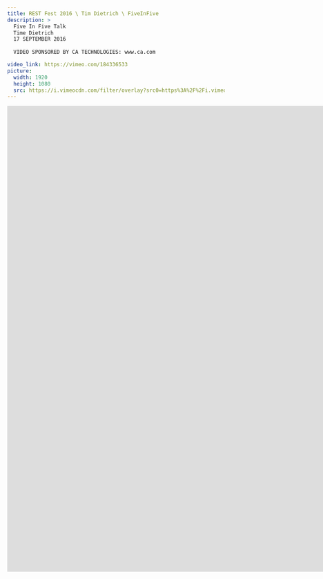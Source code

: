 ```yaml
---
title: REST Fest 2016 \ Tim Dietrich \ FiveInFive
description: >
  Five In Five Talk
  Time Dietrich
  17 SEPTEMBER 2016
  
  VIDEO SPONSORED BY CA TECHNOLOGIES: www.ca.com

video_link: https://vimeo.com/184336533
picture:
  width: 1920
  height: 1080
  src: https://i.vimeocdn.com/filter/overlay?src0=https%3A%2F%2Fi.vimeocdn.com%2Fvideo%2F593748946_1920x1080.jpg&src1=http%3A%2F%2Ff.vimeocdn.com%2Fp%2Fimages%2Fcrawler_play.png
---
```

<iframe src="https://player.vimeo.com/video/184336533?title=0&byline=0&portrait=0&badge=0&autopause=0&player_id=0" width="1920" height="1080" frameborder="0" title="REST Fest 2016 \ Tim Dietrich \ FiveInFive" webkitallowfullscreen mozallowfullscreen allowfullscreen></iframe>